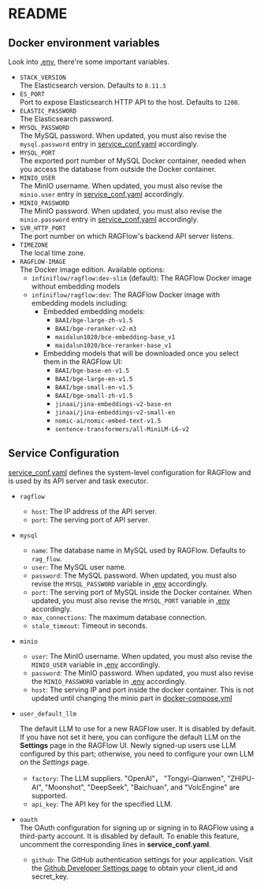 # README



##  Docker environment variables

Look into [.env](./.env), there're some important variables.

- `STACK_VERSION`  
  The Elasticsearch version. Defaults to `8.11.3`
- `ES_PORT`  
  Port to expose Elasticsearch HTTP API to the host. Defaults to `1200`.
- `ELASTIC_PASSWORD`  
  The Elasticsearch password.
- `MYSQL_PASSWORD`  
  The MySQL password. When updated, you must also revise the `mysql.password` entry in  [service_conf.yaml](./service_conf.yaml) accordingly.
- `MYSQL_PORT`  
  The exported port number of MySQL Docker container, needed when you access the database from outside the Docker container.
- `MINIO_USER`  
  The MinIO username. When updated, you must also revise the `minio.user` entry in  [service_conf.yaml](./service_conf.yaml) accordingly.
- `MINIO_PASSWORD`  
  The MinIO password. When updated, you must also revise the `minio.password` entry in  [service_conf.yaml](./service_conf.yaml) accordingly.
- `SVR_HTTP_PORT`  
  The port number on which RAGFlow's backend API server listens.
- `TIMEZONE`  
  The local time zone.
- `RAGFLOW-IMAGE`  
  The Docker image edition. Available options:  
  - `infiniflow/ragflow:dev-slim` (default): The RAGFlow Docker image without embedding models  
  - `infiniflow/ragflow:dev`: The RAGFlow Docker image with embedding models including:
    - Embedded embedding models:
      - `BAAI/bge-large-zh-v1.5` 
      - `BAAI/bge-reranker-v2-m3`
      - `maidalun1020/bce-embedding-base_v1`
      - `maidalun1020/bce-reranker-base_v1`
    - Embedding models that will be downloaded once you select them in the RAGFlow UI:
      - `BAAI/bge-base-en-v1.5`
      - `BAAI/bge-large-en-v1.5`
      - `BAAI/bge-small-en-v1.5`
      - `BAAI/bge-small-zh-v1.5`
      - `jinaai/jina-embeddings-v2-base-en`
      - `jinaai/jina-embeddings-v2-small-en`
      - `nomic-ai/nomic-embed-text-v1.5`
      - `sentence-transformers/all-MiniLM-L6-v2`


##  Service Configuration

[service_conf.yaml](./service_conf.yaml) defines the system-level configuration for RAGFlow and is used by its API server and task executor.

- `ragflow`
  
  - `host`: The IP address of the API server.
  - `port`: The serving port of API server.
  
- `mysql`
  
  - `name`: The database name in MySQL used by RAGFlow. Defaults to `rag_flow`.
  - `user`: The MySQL user name.
  - `password`: The MySQL password. When updated, you must also revise the `MYSQL_PASSWORD` variable in [.env](./.env) accordingly.
  - `port`: The serving port of MySQL inside the Docker container. When updated, you must also revise the `MYSQL_PORT` variable in [.env](./.env) accordingly.
  - `max_connections`: The maximum database connection.
  - `stale_timeout`: Timeout in seconds.
  
- `minio`
  
  - `user`: The MinIO username. When updated, you must also revise the `MINIO_USER` variable in [.env](./.env) accordingly.
  - `password`: The MinIO password. When updated, you must also revise the `MINIO_PASSWORD` variable in [.env](./.env) accordingly.
  - `host`: The serving IP and port inside the docker container. This is not updated until changing the minio part in [docker-compose.yml](./docker-compose.yml)
  
- `user_default_llm`   
  
  The default LLM to use for a new RAGFlow user. It is disabled by default. If you have not set it here, you can configure the default LLM on the **Settings** page in the RAGFlow UI. Newly signed-up users use LLM configured by this part; otherwise, you need to configure your own LLM on the *Settings* page.  
  
  - `factory`: The LLM suppliers. "OpenAI"， "Tongyi-Qianwen", "ZHIPU-AI", "Moonshot", "DeepSeek", "Baichuan", and "VolcEngine" are supported.
  - `api_key`: The API key for the specified LLM.
  
- `oauth`  
  The OAuth configuration for signing up or signing in to RAGFlow using a third-party account.  It is disabled by default. To enable this feature, uncomment the corresponding lines in **service_conf.yaml**.
  
  - `github`: The GitHub authentication settings for your application. Visit the [Github Developer Settings page](https://github.com/settings/developers) to obtain your client_id and secret_key.

